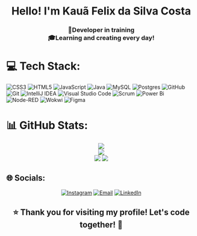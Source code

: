<h1 align="center">Hello! I'm Kauã Felix da Silva Costa</h1>

<h3 align="center">
  🚀Developer in training <br>
  🎓Learning and creating every day!

# 💻 Tech Stack:
<div align="left">

![CSS3](https://img.shields.io/badge/css3-%231572B6.svg?style=for-the-badge&logo=css3&logoColor=white)
![HTML5](https://img.shields.io/badge/html5-%23E34F26.svg?style=for-the-badge&logo=html5&logoColor=white)
![JavaScript](https://img.shields.io/badge/javascript-%23F7DF1E.svg?style=for-the-badge&logo=javascript&logoColor=black)
![Java](https://img.shields.io/badge/java-%23ED8B00.svg?style=for-the-badge&logo=openjdk&logoColor=white)
![MySQL](https://img.shields.io/badge/mysql-4479A1.svg?style=for-the-badge&logo=mysql&logoColor=white)
![Postgres](https://img.shields.io/badge/postgres-%23316192.svg?style=for-the-badge&logo=postgresql&logoColor=white)
![GitHub](https://img.shields.io/badge/github-%23121011.svg?style=for-the-badge&logo=github&logoColor=white)
![Git](https://img.shields.io/badge/git-%23F05033.svg?style=for-the-badge&logo=git&logoColor=white)
![IntelliJ IDEA](https://img.shields.io/badge/IntelliJIDEA-000000?style=for-the-badge&logo=intellijidea&logoColor=white)
![Visual Studio Code](https://img.shields.io/badge/VSCode-0078d7?style=for-the-badge&logo=visualstudiocode&logoColor=white)
![Scrum](https://img.shields.io/badge/Scrum-000000.svg?style=for-the-badge&logo=scrumalliance&logoColor=white)
![Power Bi](https://img.shields.io/badge/power_bi-F2C811?style=for-the-badge&logo=powerbi&logoColor=black)
![Node-RED](https://img.shields.io/badge/Node--RED-%238F0000.svg?style=for-the-badge&logo=node-red&logoColor=white)
![Wokwi](https://img.shields.io/badge/Wokwi-6020b0?style=for-the-badge&logo=wokwi&logoColor=white)
![Figma](https://img.shields.io/badge/figma-%23F24E1E.svg?style=for-the-badge&logo=figma&logoColor=white)

</div>


# 📊 GitHub Stats:

<div align = "center">
  
![](https://github-readme-stats.vercel.app/api?username=kauaafeelix&theme=aura&hide_border=false&include_all_commits=false&count_private=false)<br/>
![](https://nirzak-streak-stats.vercel.app/?user=kauaafeelix&theme=aura&hide_border=false)<br/>
![](https://github-readme-stats.vercel.app/api/top-langs/?username=kauaafeelix&theme=aura&hide_border=false&include_all_commits=false&count_private=false&layout=compact)
[![](https://visitcount.itsvg.in/api?id=kauaafeelix&icon=0&color=0)](https://visitcount.itsvg.in)

</div>


## 🌐 Socials:
<div align = "center">

[![Instagram](https://img.shields.io/badge/Instagram-%23E4405F?style=for-the-badge&logo=Instagram&logoColor=white)](https://instagram.com/kauaafeelix)
[![Email](https://img.shields.io/badge/Email-D14836?style=for-the-badge&logo=gmail&logoColor=white)](mailto:kfelixcosta11@gmail.com)
[![LinkedIn](https://img.shields.io/badge/LinkedIn-%230077B5?style=for-the-badge&logo=LinkedIn&logoColor=white)](https://linkedin.com/in/seu-perfil)

</div>
  <h2 align = "center" >⭐ Thank you for visiting my profile! Let's code together! 🚀</h2>
